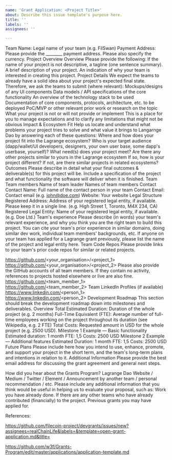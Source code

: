 ```yaml
---
name: 'Grant Application: <Project Title>'
about: Describe this issue template's purpose here.
title: ''
labels: ''
assignees: ''

---
```


Team Name: Legal name of your team (e.g. FilSwan)
Payment Address: Please provide the ________ payment address. Please also specify the currency. 
Project Overview
Overview
Please provide the following:
If the name of your project is not descriptive, a tagline (one sentence summary).
A brief description of your project.
An indication of why your team is interested in creating this project.
Project Details
We expect the teams to already have a solid idea about your project's expected final state. Therefore, we ask the teams to submit (where relevant):
Mockups/designs of any UI components
Data models / API specifications of the core functionality
An overview of the technology stack to be used
Documentation of core components, protocols, architecture, etc. to be deployed
PoC/MVP or other relevant prior work or research on the topic
What your project is not or will not provide or implement
This is a place for you to manage expectations and to clarify any limitations that might not be obvious
Impact & Ecosystem Fit
Help us locate and understand what problems your project tries to solve and what value it brings to Langarnge Dao by answering each of these questions:
Where and how does your project fit into the Lagrange ecosystem?
Who is your target audience (dapp/wallet/UI developers, designers, your own user base, some dapp's userbase, yourself)?
What need(s) does your project meet?
Are there any other projects similar to yours in the Lagrange ecosystem
If so, how is your project different?
If not, are there similar projects in related ecosystems?
Outcomes
Please describe in detail what your final outcomes & deliverable(s) for this project will be. Include a specification of the project and what functionality the software will deliver when it is finished.
Team
Team members
Name of team leader
Names of team members
Contact
Contact Name: Full name of the contact person in your team
Contact Email: Contact email (e.g. john@doe.com)
Website: Your website
Legal Structure
Registered Address: Address of your registered legal entity, if available. Please keep it in a single line. (e.g. High Street 1, Toronto, M4X 234, CA)
Registered Legal Entity: Name of your registered legal entity, if available. (e.g. Doe Ltd.)
Team's experience
Please describe (in words) your team's relevant experience, and why you think you are the right team to build this project. You can cite your team's prior experience in similar domains, doing similar dev work, individual team members' backgrounds, etc.
If anyone on your team has applied for a Lagrange grant previously, please list the name of the project and legal entity here.
Team Code Repos
Please provide links to your team's prior code repos for similar or related projects. 

https://github.com/<your_organisation>/<project_1>
https://github.com/<your_organisation>/<project_2>
Please also provide the GitHub accounts of all team members. If they contain no activity, references to projects hosted elsewhere or live are also fine.
https://github.com/<team_member_1>
https://github.com/<team_member_2>
Team LinkedIn Profiles (if available)
https://www.linkedin.com/<person_1>
https://www.linkedin.com/<person_2>
Development Roadmap
This section should break the development roadmap down into milestones and deliverables.
Overview
Total Estimated Duration: Duration of the whole project (e.g. 2 months)
Full-Time Equivalent (FTE): Average number of full-time employees working on the project throughout its duration (see Wikipedia, e.g. 2 FTE)
Total Costs: Requested amount in USD for the whole project (e.g. 2500 USD).
Milestone 1 Example — Basic functionality
Estimated duration: 1 month
FTE: 1,5
Costs: 2500 USD
Milestone 2 Example — Additional features
Estimated Duration: 1 month
FTE: 1,5
Costs: 2500 USD
Future Plans
Please include here
how you intend to use, enhance, promote, and support your project in the short term, and
the team's long-term plans and intentions in relation to it.
Additional Information
Please provide the best email address for discussing the grant agreement and general next steps.

How did you hear about the Grants Program? Lagrange Dao Website / Medium / Twitter / Element / Announcement by another team / personal recommendation / etc.
Please include any additional information that you think would be useful in helping us to evaluate your proposal, such as:
Work you have already done.
If there are any other teams who have already contributed (financially) to the project.
Previous grants you may have applied for.








References: 


https://github.com/filecoin-project/devgrants/issues/new?assignees=realChainLife&labels=&template=open-grant-application.md&title=


https://github.com/w3f/Grants-Program/edit/master/applications/application-template.md
